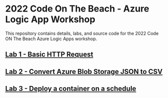 # 2022 Code On The Beach - Azure Logic App Workshop
This repository contains details, labs, and source code for the 2022 Code ON The Beach Azure Logic Apps workshop. 

## [Lab 1 - Basic HTTP Request](lab1/)

## [Lab 2 - Convert Azure Blob Storage JSON to CSV](lab2/)

## [Lab 3 - Deploy a container on a schedule](lab3/)
